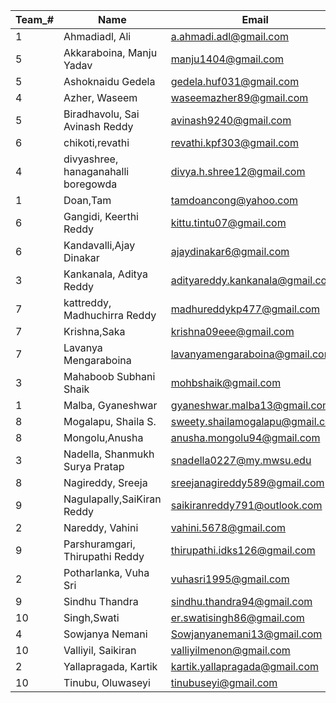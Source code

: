 
Team_# | Name | Email
------- | ------- | -------
1 | Ahmadiadl, Ali | a.ahmadi.adl@gmail.com
5 | Akkaraboina, Manju Yadav | manju1404@gmail.com
5 | Ashoknaidu Gedela | gedela.huf031@gmail.com
4 | Azher, Waseem | waseemazher89@gmail.com
5 | Biradhavolu, Sai Avinash Reddy | avinash9240@gmail.com
6 | chikoti,revathi | revathi.kpf303@gmail.com
4 | divyashree, hanaganahalli boregowda | divya.h.shree12@gmail.com
1 | Doan,Tam | tamdoancong@yahoo.com
6 | Gangidi, Keerthi Reddy | kittu.tintu07@gmail.com
6 | Kandavalli,Ajay Dinakar | ajaydinakar6@gmail.com
3 | Kankanala, Aditya Reddy | adityareddy.kankanala@gmail.com
7 | kattreddy, Madhuchirra Reddy | madhureddykp477@gmail.com
7 | Krishna,Saka | krishna09eee@gmail.com
7 | Lavanya Mengaraboina | lavanyamengaraboina@gmail.com
3 | Mahaboob Subhani Shaik | mohbshaik@gmail.com
1 | Malba, Gyaneshwar | gyaneshwar.malba13@gmail.com
8 | Mogalapu, Shaila S. | sweety.shailamogalapu@gmail.com
8 | Mongolu,Anusha | anusha.mongolu94@gmail.com
3 | Nadella, Shanmukh Surya Pratap | snadella0227@my.mwsu.edu
8 | Nagireddy, Sreeja | sreejanagireddy589@gmail.com
9 | Nagulapally,SaiKiran Reddy | saikiranreddy791@outlook.com
2 | Nareddy, Vahini | vahini.5678@gmail.com
9 | Parshuramgari, Thirupathi Reddy | thirupathi.idks126@gmail.com
2 | Potharlanka, Vuha Sri | vuhasri1995@gmail.com
9 | Sindhu Thandra | sindhu.thandra94@gmail.com
10 | Singh,Swati | er.swatisingh86@gmail.com
4 | Sowjanya Nemani | Sowjanyanemani13@gmail.com
10 | Valliyil, Saikiran | valliyilmenon@gmail.com
2 | Yallapragada, Kartik | kartik.yallapragada@gmail.com
10 | Tinubu, Oluwaseyi | tinubuseyi@gmail.com
